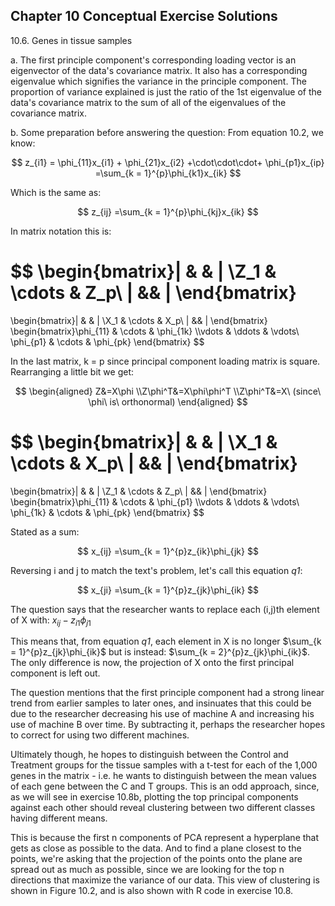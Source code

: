 Chapter 10 Conceptual Exercise Solutions
---

10.6. Genes in tissue samples

a. The first principle component's corresponding loading vector is an eigenvector of the data's covariance matrix. It also has a corresponding eigenvalue which signifies the variance in the principle component. The proportion of variance explained is just the ratio of the 1st eigenvalue of the data's covariance matrix to the sum of all of the eigenvalues of the covariance matrix.

b. Some preparation before answering the question: From equation 10.2, we know:

$$
z_{i1} =
\phi_{11}x_{i1} + \phi_{21}x_{i2} +\cdot\cdot\cdot+ \phi_{p1}x_{ip}
=\sum_{k = 1}^{p}\phi_{k1}x_{ik}
$$

Which is the same as:

$$
z_{ij}
=\sum_{k = 1}^{p}\phi_{kj}x_{ik}
$$

In matrix notation this is:

$$
\begin{bmatrix}| &  & | \\Z_1 & \cdots & Z_p\\ | && |  \end{bmatrix}
=
\begin{bmatrix}| &  & | \\X_1 & \cdots & X_p\\ | && |  \end{bmatrix}
\begin{bmatrix}\phi_{11} & \cdots & \phi_{1k} \\\vdots & \ddots & \vdots\\ \phi_{p1} & \cdots & \phi_{pk}  \end{bmatrix}
$$

In the last matrix, k = p since principal component loading matrix is square. Rearranging a little bit we get:

$$
\begin{aligned}
Z&=X\phi
\\Z\phi^T&=X\phi\phi^T
\\Z\phi^T&=X\ (since\ \phi\ is\ orthonormal)
\end{aligned}
$$

$$
\begin{bmatrix}| &  & | \\X_1 & \cdots & X_p\\ | && |  \end{bmatrix}
=
\begin{bmatrix}| &  & | \\Z_1 & \cdots & Z_p\\ | && |  \end{bmatrix}
\begin{bmatrix}\phi_{11} & \cdots & \phi_{p1} \\\vdots & \ddots & \vdots\\ \phi_{1k} & \cdots & \phi_{pk}  \end{bmatrix}
$$

Stated as a sum:

$$
x_{ij}
=\sum_{k = 1}^{p}z_{ik}\phi_{jk}
$$

Reversing i and j to match the text's problem, let's call this equation *q1*:

$$
x_{ji}
=\sum_{k = 1}^{p}z_{jk}\phi_{ik}
$$

The question says that the researcher wants to replace each (i,j)th element of X with: $x_{ij} - z_{i1}\phi_{j1}$

This means that, from equation *q1*, each element in X is no longer $\sum_{k = 1}^{p}z_{jk}\phi_{ik}$ but is instead: $\sum_{k = 2}^{p}z_{jk}\phi_{ik}$. The only difference is now, the projection of X onto the first principal component is left out.

The question mentions that the first principle component had a strong linear trend from earlier samples to later ones, and insinuates that this could be due to the researcher decreasing his use of machine A and increasing his use of machine B over time. By subtracting it, perhaps the researcher hopes to correct for using two different machines.

Ultimately though, he hopes to distinguish between the Control and Treatment groups for the tissue samples with a t-test for each of the 1,000 genes in the matrix - i.e. he wants to distinguish between the mean values of each gene between the C and T groups. This is an odd approach, since, as we will see in exercise 10.8b, plotting the top principal components against each other should reveal clustering between two different classes having different means.

This is because the first n components of PCA represent a hyperplane that gets as close as possible to the data. And to find a plane closest to the points, we're asking that the projection of the points onto the plane are spread out as much as possible, since we are looking for the top n directions that maximize the variance of our data. This view of clustering is shown in Figure 10.2, and is also shown with R code in exercise 10.8.
